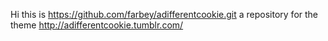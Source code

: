 Hi this is https://github.com/farbey/adifferentcookie.git a repository for the theme http://adifferentcookie.tumblr.com/